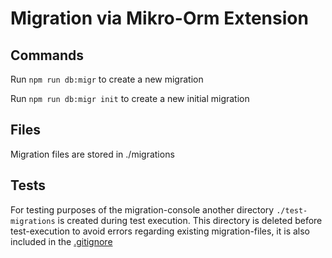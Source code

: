 # Migration via Mikro-Orm Extension

## Commands

Run `npm run db:migr` to create a new migration

Run `npm run db:migr init` to create a new initial migration

## Files

Migration files are stored in ./migrations

## Tests

For testing purposes of the migration-console another directory `./test-migrations` is created during test execution.
This directory is deleted before test-execution to avoid errors regarding existing migration-files, it is also included in the [.gitignore](./../.gitignore)
